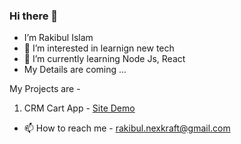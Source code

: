 ### Hi there 👋
- I’m Rakibul Islam
- 👀 I’m interested in learnign new tech
- 🌱 I’m currently learning Node Js, React 
- My Details are coming ...
<!--- 
- 💞️ I’m looking to collaborate on ...
--->
My Projects are - 

1. CRM Cart App - <a href="http://cms-cart-app.herokuapp.com">Site Demo</a>


- 📫 How to reach me - rakibul.nexkraft@gmail.com

<!---
neel71/neel71 is a ✨ special ✨ repository because its `README.md` (this file) appears on your GitHub profile.
You can click the Preview link to take a look at your changes.
--->

<!--
**rakib-developer/rakib-developer** is a ✨ _special_ ✨ repository because its `README.md` (this file) appears on your GitHub profile.

Here are some ideas to get you started:

- 🔭 I’m currently working on ...
- 🌱 I’m currently learning ...
- 👯 I’m looking to collaborate on ...
- 🤔 I’m looking for help with ...
- 💬 Ask me about ...
- 📫 How to reach me: ...
- 😄 Pronouns: ...
- ⚡ Fun fact: ...
-->
